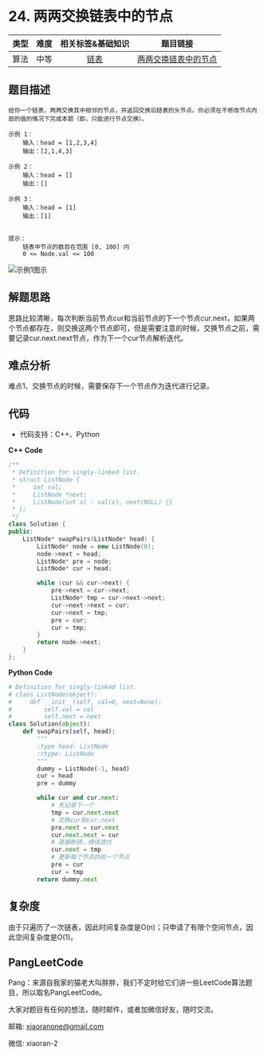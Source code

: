 # 24. 两两交换链表中的节点

| 类型 | 难度 | 相关标签&基础知识 | 题目链接 |
| :------: | :--------: | :---: | :------: | 
| 算法 | 中等 | [链表](#) | [两两交换链表中的节点](https://leetcode-cn.com/problems/swap-nodes-in-pairs/) | 

## 题目描述

```
给你一个链表，两两交换其中相邻的节点，并返回交换后链表的头节点。你必须在不修改节点内部的值的情况下完成本题（即，只能进行节点交换）。

示例 1：
    输入：head = [1,2,3,4]
    输出：[2,1,4,3]

示例 2：
    输入：head = []
    输出：[]

示例 3：
    输入：head = [1]
    输出：[1]


提示：
    链表中节点的数目在范围 [0, 100] 内
    0 <= Node.val <= 100
```
![示例1图示](https://assets.leetcode.com/uploads/2020/10/03/swap_ex1.jpg)

## 解题思路

思路比较清晰，每次判断当前节点cur和当前节点的下一个节点cur.next，如果两个节点都存在，则交换这两个节点即可，但是需要注意的时候，交换节点之前，需要记录cur.next.next节点，作为下一个cur节点解析迭代。

## 难点分析

难点1、交换节点的时候，需要保存下一个节点作为迭代进行记录。


## 代码
- 代码支持：C++、Python

**C++ Code**
```C++
/**
 * Definition for singly-linked list.
 * struct ListNode {
 *     int val;
 *     ListNode *next;
 *     ListNode(int x) : val(x), next(NULL) {}
 * };
 */
class Solution {
public:
    ListNode* swapPairs(ListNode* head) {
        ListNode* node = new ListNode(0);
        node->next = head;
        ListNode* pre = node;
        ListNode* cur = head;

        while (cur && cur->next) {
            pre->next = cur->next;
            ListNode* tmp = cur->next->next;
            cur->next->next = cur;
            cur->next = tmp;
            pre = cur;
            cur = tmp;
        }
        return node->next;
    }
};
```

**Python Code**
```Python
# Definition for singly-linked list.
# class ListNode(object):
#     def __init__(self, val=0, next=None):
#         self.val = val
#         self.next = next
class Solution(object):
    def swapPairs(self, head):
        """
        :type head: ListNode
        :rtype: ListNode
        """
        dummy = ListNode(-1, head)
        cur = head
        pre = dummy

        while cur and cur.next:
            # 先记录下一个
            tmp = cur.next.next
            # 交换cur和cur.next
            pre.next = cur.next
            cur.next.next = cur
            # 连接断链，继续迭代
            cur.next = tmp
            # 更新每个节点的前一个节点
            pre = cur
            cur = tmp
        return dummy.next
```

## 复杂度

由于只遍历了一次链表，因此时间复杂度是O(n)；只申请了有限个空间节点，因此空间复杂度是O(1)。


## PangLeetCode

Pang：来源自我家的猫老大叫胖胖，我们不定时给它们讲一些LeetCode算法题目，所以取名PangLeetCode。

大家对题目有任何的想法，随时邮件，或者加微信好友，随时交流。

邮箱: xiaoranone@gmail.com

微信: xiaoran-2 